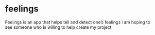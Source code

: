 # feelings
Feelings is an app that helps tell and detect one’s feelings 
i am hoping to see someone who is willing to help create my project
